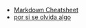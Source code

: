 * [Markdown Cheatsheet](https://github.com/adam-p/markdown-here/wiki/Markdown-Cheatsheet)
* [por si se olvida algo](https://www.ugr.es/~montero/matematicas/regresion_lineal.pdf)
